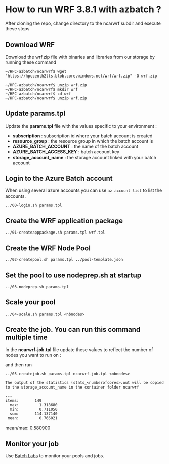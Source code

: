 # How to run WRF 3.8.1 with azbatch ?

After cloning the repo, change directory to the ncarwrf subdir and execute these steps

## Download WRF

Download the wrf.zip file with binaries and libraries from our storage by running these command

    ~/HPC-azbatch/ncarwrf$ wget "https://hpccenth2lts.blob.core.windows.net/wrf/wrf.zip" -O wrf.zip
    
    ~/HPC-azbatch/ncarwrf$ unzip wrf.zip
    ~/HPC-azbatch/ncarwrf$ mkdir wrf 
    ~/HPC-azbatch/ncarwrf$ cd wrf
    ~/HPC-azbatch/ncarwrf$ unzip wrf.zip

## Update **params.tpl**
Update the **params.tpl** file with the values specific to your environment :

* **subscription** : subscription id where your batch account is created
* **resource_group** : the resource group in which the batch account is 
* **AZURE_BATCH_ACCOUNT** : the name of the batch account
* **AZURE_BATCH_ACCESS_KEY** : batch account key
* **storage_account_name** : the storage account linked with your batch account



## Login to the Azure Batch account
When using several azure accounts you can use `az account list` to list the accounts.

    ../00-login.sh params.tpl


## Create the WRF application package


    ../01-createapppackage.sh params.tpl wrf.tpl


## Create the WRF Node Pool

    ../02-createpool.sh params.tpl ../pool-template.json


## Set the pool to use nodeprep.sh at startup

    ../03-nodeprep.sh params.tpl

## Scale your pool

    ../04-scale.sh params.tpl <nbnodes>


## Create the job. You can run this command multiple time

In the __ncarwrf-job.tpl__ file update these values to reflect the number of nodes you want to run on :



and then run


    ../05-createjob.sh params.tpl ncarwrf-job.tpl <nbnodes>
    
    The output of the statistics (stats_<numberofcores>.out will be copied to the storage_account_name in the container folder ncarwrf
    
    ---
    items:       149
      max:         1.318680
      min:         0.711050
      sum:       114.137140
     mean:         0.766021
 mean/max:         0.580900



## Monitor your job

Use [Batch Labs](https://azure.github.io/BatchLabs/) to monitor your pools and jobs. 

